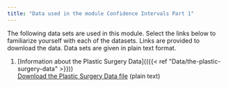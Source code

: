 ```yaml
---
title: "Data used in the module Confidence Intervals Part 1"
---
```


The following data sets are used in this module. Select the links below to familiarize yourself with each of the datasets. Links are provided to download the data. Data sets are given in plain text format.

1. [Information about the Plastic Surgery Data](({{< ref "Data/the-plastic-surgery-data" >}}))  
[Download the Plastic Surgery Data file](../../../data/agechange.txt) (plain text)